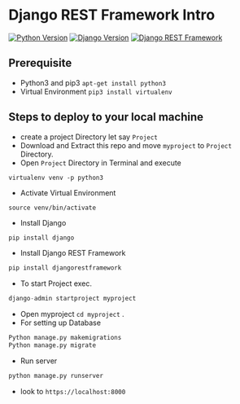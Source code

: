 # Django REST Framework Intro
[![Python Version](https://img.shields.io/badge/python-3.8.5-brightgreen.svg)](https://python.org)
[![Django Version](https://img.shields.io/badge/django-1.11.23-brightgreen.svg)](https://djangoproject.com)
[![Django REST Framework](https://img.shields.io/badge/Django_REST_Framework-3.11.2-green.svg)](https://djangoproject.com)

## Prerequisite
- Python3 and pip3 `apt-get install python3`
- Virtual Environment `pip3 install virtualenv`

## Steps to deploy to your local machine
- create a project Directory let say `Project`
- Download and Extract this repo and move `myproject` to `Project` Directory.
- Open `Project` Directory in Terminal and execute 
```Shell
virtualenv venv -p python3
```
- Activate Virtual Environment 
```Shell
source venv/bin/activate
```
- Install Django 
```Python
pip install django
```
- Install Django REST Framework
```Python
pip install djangorestframework
```

- To start Project exec. 
```Python
django-admin startproject myproject
```
- Open myproject `cd myproject` .
- For setting up Database 
```Python
Python manage.py makemigrations
Python manage.py migrate
```      
- Run server 
```Python
python manage.py runserver
```
- look to `https://localhost:8000`

